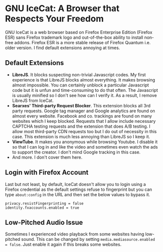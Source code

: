 # GNU IceCat: A Browser that Respects Your Freedom

GNU IceCat is a web browser based on Firefox Enterprise Edition (Firefox ESR) sans Firefox trademark logo and out-of-the-box ability to install non-free addons. Firefox ESR is a more stable release of Firefox Quantum i.e. older version. I find default extensions annoying at times.

## Default Extensions

- **LibreJS**. It blocks suspecting non-trivial Javascript codes. My first experience is that LibreJS blocks almost everything. It makes browsing almost impossible. You can certainly unblock a particular Javascript code but it is unfun and time-consuming to do that often. The Javascript is usually minified so I don't see how can I verify it. As a result, I remove LibreJS from IceCat.
- **Searxes' Third-party Request Blocker**. This extension blocks all 3rd party requests. Google tag manager and Google analytics are found on almost every website. Facebook and co. trackings are found on many websites which I keep blocked. Requests that I allow include necessary CAPTCHA testing requests and the extension that does A/B testing. I allow most third-party CDN requests too but I do out of necessity in this case. This extension is much less annoying than LibreJS so I keep it.
- **ViewTube**. It makes you anonymous while browsing Youtube. I disable it so that I can log in and like the video and sometimes even watch the ads to support the creator. I don't mind Google tracking in this case.
- And more. I don't cover them here.

## Login with Firefox Account

Last but not least, by default, IceCat doesn't allow you to login using a Firefox credential as the default settings refuse to fingerprint but you can type `about:config` in the URL and then set the below values to bypass it.

```text
privacy.resistFingerprinting = false
identity.fxaccounts.enabled = true
```

## Low-Pitched Audio Issue

Sometimes I experienced video playback from some websites having low-pitched sound. This can be changed by setting `media.mediasource.enabled = false`. Just enable it again if this breaks some websites.
